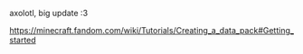 axolotl, big update :3

https://minecraft.fandom.com/wiki/Tutorials/Creating_a_data_pack#Getting_started

